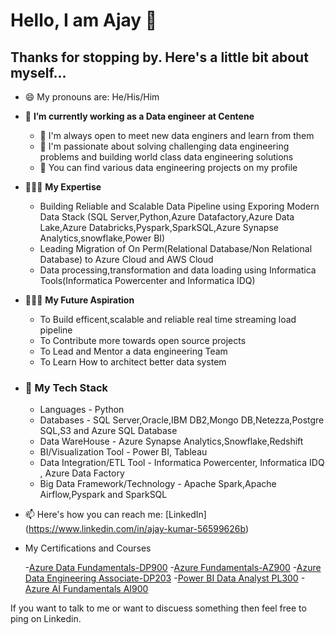 # Hello, I am Ajay 👋

## Thanks for stopping by. Here's a little bit about myself...


- 😄 My pronouns are: He/His/Him
- 🔭 **I’m currently working as a Data engineer at Centene**
   - 👯 I'm always open to meet new data enginers and learn from them 
   - 💬 I'm passionate about solving challenging data engineering problems and building world class data engineering solutions
   - 🤘 You can find various data engineering projects on my profile
- 🧑🏻‍🏫 **My Expertise**
   - Building Reliable and Scalable Data Pipeline using Exporing Modern Data Stack (SQL Server,Python,Azure Datafactory,Azure Data Lake,Azure Databricks,Pyspark,SparkSQL,Azure Synapse Analytics,snowflake,Power BI)
   - Leading Migration of On Perm(Relational Database/Non Relational Database) to Azure Cloud and AWS Cloud
   - Data processing,transformation and data loading using Informatica Tools(Informatica Powercenter and Informatica IDQ)
     
-  🧑🏻‍🏫 **My Future Aspiration**
     - To Build efficent,scalable and reliable real time streaming load pipeline
     - To Contribute more towards open source projects 
     - To Lead and Mentor a data engineering Team
     - To Learn How to architect better data system
 
-  ### 📖 My Tech Stack
      - Languages - Python
      - Databases - SQL Server,Oracle,IBM DB2,Mongo DB,Netezza,Postgre SQL,S3 and Azure SQL Database
      - Data WareHouse - Azure Synapse Analytics,Snowflake,Redshift
      - BI/Visualization Tool - Power BI, Tableau
      - Data Integration/ETL Tool - Informatica Powercenter, Informatica IDQ , Azure Data Factory
      - Big Data Framework/Technology - Apache Spark,Apache Airflow,Pyspark and SparkSQL
   
- 📫 Here's how you can reach me: [LinkedIn] (https://www.linkedin.com/in/ajay-kumar-56599626b)
- My Certifications and Courses

     -[Azure Data Fundamentals-DP900](https://www.credly.com/badges/b2833dbf-2b67-4cef-b067-ce3da3ae014e/linked_in_profile)
         -[Azure Fundamentals-AZ900](https://www.credly.com/badges/8eaf210d-673a-46af-9892-207f3f2e2680/linked_in_profile)
         -[Azure Data Engineering Associate-DP203](https://learn.microsoft.com/api/credentials/share/en-us/Ajaykumar-4148/4EB6288C0868CB95?sharingId)
        -[Power BI Data Analyst PL300](https://learn.microsoft.com/api/credentials/share/en-us/Ajaykumar-4148/411BFB8BC8221A34?sharingId)
        -[Azure AI Fundamentals AI900](https://learn.microsoft.com/api/credentials/share/en-us/Ajaykumar-4148/B522C38F8015423A?sharingId)
  
If you want to talk to me or want to discuess something then feel free to ping on Linkedin.
  
